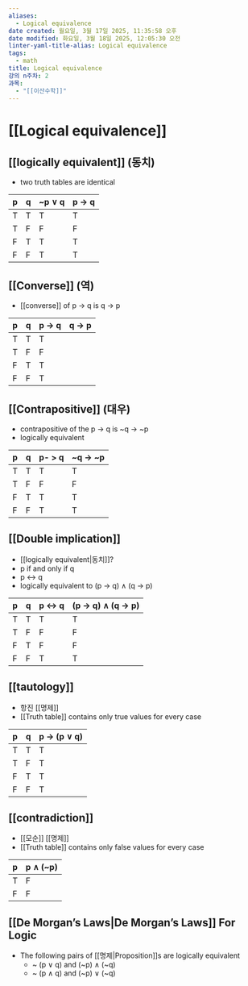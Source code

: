 ```yaml
---
aliases:
  - Logical equivalence
date created: 월요일, 3월 17일 2025, 11:35:58 오후
date modified: 화요일, 3월 18일 2025, 12:05:30 오전
linter-yaml-title-alias: Logical equivalence
tags:
  - math
title: Logical equivalence
강의 n주차: 2
과목:
  - "[[이산수학]]"
---
```


# [[Logical equivalence]]

## [[logically equivalent]] (동치)

- two truth tables are identical

| p   | q   | ~p ∨ q | p -> q |
| --- | --- | ------ | ------ |
| T   | T   | T      | T      |
| T   | F   | F      | F      |
| F   | T   | T      | T      |
| F   | F   | T      | T      |

## [[Converse]] (역)

- [[converse]] of p -> q is q -> p

| p   | q   | p -> q | q -> p |
| --- | --- | ------ | ------ |
| T   | T   | T      |        |
| T   | F   | F      |        |
| F   | T   | T      |        |
| F   | F   | T      |        |

## [[Contrapositive]] (대우)

- contrapositive of the p -> q is ~q -> ~p
- logically equivalent

| p   | q   | p- > q | ~q -> ~p |
| --- | --- | ------ | -------- |
| T   | T   | T      | T        |
| T   | F   | F      | F        |
| F   | T   | T      | T        |
| F   | F   | T      | T        |

## [[Double implication]]

- [[logically equivalent|동치]]?
- p if and only if q
- p <-> q
- logically equivalent to (p -> q) ∧ (q -> p)

| p   | q   | p <-> q | (p -> q) ∧ (q -> p) |
| --- | --- | ------- | ------------------- |
| T   | T   | T       | T                   |
| T   | F   | F       | F                   |
| F   | T   | F       | F                   |
| F   | F   | T       | T                   |

## [[tautology]]

- 항진 [[명제]]
- [[Truth table]] contains only true values for every case

| p   | q   | p -> (p ∨ q) |
| --- | --- | ------------ |
| T   | T   | T            |
| T   | F   | T            |
| F   | T   | T            |
| F   | F   | T            |

## [[contradiction]]

- [[모순]] [[명제]]
- [[Truth table]] contains only false values for every case

| p   | p ∧ (~p) |
| --- | -------- |
| T   | F        |
| F   | F        |

## [[De Morgan’s Laws|De Morgan’s Laws]] For Logic

- The following pairs of [[명제|Proposition]]s are logically equivalent
	- ~ (p ∨ q) and (~p) ∧ (~q)
	- ~ (p ∧ q) and (~p) ∨ (~q)
